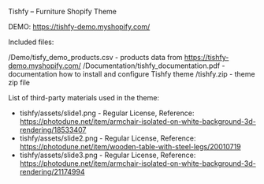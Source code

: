 Tishfy – Furniture Shopify Theme

DEMO: https://tishfy-demo.myshopify.com/


Included files:

/Demo/tisfy_demo_products.csv - products data from https://tishfy-demo.myshopify.com/
/Documentation/tishfy_documentation.pdf - documentation how to install and configure Tishfy theme
/tishfy.zip - theme zip file


List of third-party materials used in the theme:

* tishfy/assets/slide1.png - Regular License, Reference: https://photodune.net/item/armchair-isolated-on-white-background-3d-rendering/18533407
* tishfy/assets/slide2.png - Regular License, Reference: https://photodune.net/item/wooden-table-with-steel-legs/20010719
* tishfy/assets/slide3.png - Regular License, Reference: https://photodune.net/item/armchair-isolated-on-white-background-3d-rendering/21174994

